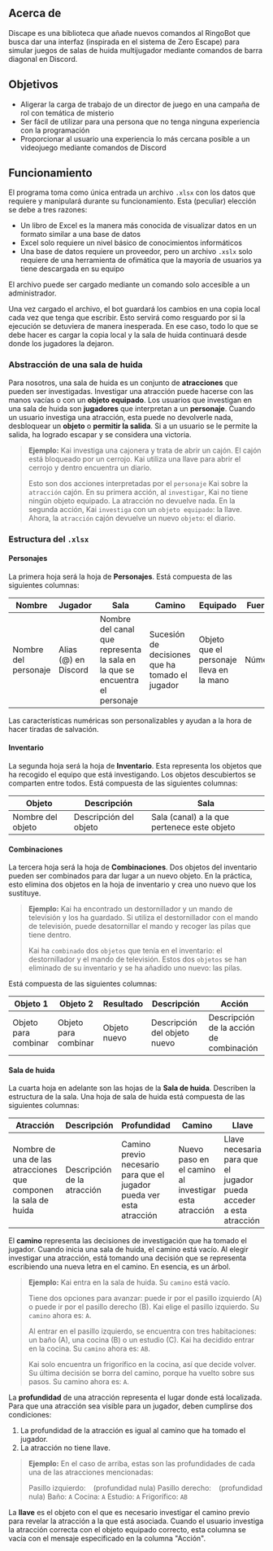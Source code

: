 ## Acerca de

Discape es una biblioteca que añade nuevos comandos al RingoBot que busca dar una interfaz (inspirada en el sistema de Zero Escape) para simular juegos de salas de huida multijugador mediante comandos de barra diagonal en Discord.

## Objetivos

* Aligerar la carga de trabajo de un director de juego en una campaña de rol con temática de misterio
* Ser fácil de utilizar para una persona que no tenga ninguna experiencia con la programación
* Proporcionar al usuario una experiencia lo más cercana posible a un videojuego mediante comandos de Discord

## Funcionamiento

El programa toma como única entrada un archivo `.xlsx` con los datos que requiere y manipulará durante su funcionamiento. Esta (peculiar) elección se debe a tres razones:

* Un libro de Excel es la manera más conocida de visualizar datos en un formato similar a una base de datos
* Excel solo requiere un nivel básico de conocimientos informáticos
* Una base de datos requiere un proveedor, pero un archivo `.xslx` solo requiere de una herramienta de ofimática que la mayoría de usuarios ya tiene descargada en su equipo

El archivo puede ser cargado mediante un comando solo accesible a un administrador.

Una vez cargado el archivo, el bot guardará los cambios en una copia local cada vez que tenga que escribir. Esto servirá como resguardo por si la ejecución se detuviera de manera inesperada. En ese caso, todo lo que se debe hacer es cargar la copia local y la sala de huida continuará desde donde los jugadores la dejaron.

### Abstracción de una sala de huida

Para nosotros, una sala de huida es un conjunto de **atracciones** que pueden ser investigadas. Investigar una atracción puede hacerse con las manos vacías o con un **objeto equipado**. Los usuarios que investigan en una sala de huida son **jugadores** que interpretan a un **personaje**. Cuando un usuario investiga una atracción, esta puede no devolverle nada, desbloquear un **objeto** o **permitir la salida**. Si a un usuario se le permite la salida, ha logrado escapar y se considera una victoria.

> **Ejemplo:** Kai investiga una cajonera y trata de abrir un cajón. El cajón está bloqueado por un cerrojo. Kai utiliza una llave para abrir el cerrojo y dentro encuentra un diario.
> 
> Esto son dos acciones interpretadas por el `personaje` Kai sobre la `atracción` cajón. En su primera acción, al `investigar`, Kai no tiene ningún objeto equipado. La atracción no devuelve nada. En la segunda acción, Kai `investiga` con un `objeto equipado`: la llave. Ahora, la `atracción` cajón devuelve un nuevo `objeto`: el diario.

### Estructura del `.xlsx`

#### Personajes

La primera hoja será la hoja de **Personajes**. 
Está compuesta de las siguientes columnas:

| Nombre | Jugador | Sala | Camino | Equipado | Fuerza | Resistencia | Agilidad | Inteligencia | Suerte |
| --- | --- | --- | --- | --- | --- | --- | --- | --- | --- |
| Nombre del personaje | Alias (@) en Discord | Nombre del canal que representa la sala en la que se encuentra el personaje | Sucesión de decisiones que ha tomado el jugador | Objeto que el personaje lleva en la mano | Número | Número | Número | Número | Número |

Las características numéricas son personalizables y ayudan a la hora de hacer tiradas de salvación.

#### Inventario

La segunda hoja será la hoja de **Inventario**. Esta representa los objetos que ha recogido el equipo que está investigando. Los objetos descubiertos se comparten entre todos.
Está compuesta de las siguientes columnas:

| Objeto | Descripción | Sala |
| --- | --- | --- |
| Nombre del objeto | Descripción del objeto | Sala (canal) a la que pertenece este objeto

#### Combinaciones

La tercera hoja será la hoja de **Combinaciones**. Dos objetos del inventario pueden ser combinados para dar lugar a un nuevo objeto. En la práctica, esto elimina dos objetos en la hoja de inventario y crea uno nuevo que los sustituye.

> **Ejemplo:** Kai ha encontrado un destornillador y un mando de televisión y los ha guardado. Si utiliza el destornillador con el mando de televisión, puede desatornillar el mando y recoger las pilas que tiene dentro.
> 
> Kai ha `combinado` dos `objetos` que tenía en el inventario: el destornillador y el mando de televisión. Estos dos `objetos` se han eliminado de su inventario y se ha añadido uno nuevo: las pilas.

Está compuesta de las siguientes columnas:

| Objeto 1 | Objeto 2 | Resultado | Descripción | Acción |
| --- | --- | --- | --- | --- |
| Objeto para combinar | Objeto para combinar | Objeto nuevo | Descripción del objeto nuevo | Descripción de la acción de combinación |
#### Sala de huida

La cuarta hoja en adelante son las hojas de la **Sala de huida**. Describen la estructura de la sala.
Una hoja de sala de huida está compuesta de las siguientes columnas:

| Atracción | Descripción | Profundidad | Camino | Llave | Acción |
| --- | --- | --- | --- | --- | --- |
| Nombre de una de las atracciones que componen la sala de huida | Descripción de la atracción | Camino previo necesario para que el jugador pueda ver esta atracción | Nuevo paso en el camino al investigar esta atracción | Llave necesaria para que el jugador pueda acceder a esta atracción | Descripción de la acción que revela esta atracción al usar la llave |

El **camino** representa las decisiones de investigación que ha tomado el jugador. Cuando inicia una sala de huida, el camino está vacío. Al elegir investigar una atracción, está tomando una decisión que se representa escribiendo una nueva letra en el camino. En esencia, es un árbol.

> **Ejemplo:** Kai entra en la sala de huida. Su `camino` está vacío.
> 
> Tiene dos opciones para avanzar: puede ir por el pasillo izquierdo (A) o puede ir por el pasillo derecho (B). Kai elige el pasillo izquierdo. Su `camino` ahora es: `A`.
> 
> Al entrar en el pasillo izquierdo, se encuentra con tres habitaciones: un baño (A), una cocina (B) o un estudio (C). Kai ha decidido entrar en la cocina. Su `camino` ahora es: `AB`.
> 
> Kai solo encuentra un frigorífico en la cocina, así que decide volver. Su última decisión se borra del camino, porque ha vuelto sobre sus pasos. Su camino ahora es: `A`.

La **profundidad** de una atracción representa el lugar donde está localizada. Para que una atracción sea visible para un jugador, deben cumplirse dos condiciones:

1. La profundidad de la atracción es igual al camino que ha tomado el jugador.
2. La atracción no tiene llave.

> **Ejemplo:** En el caso de arriba, estas son las profundidades de cada una de las atracciones mencionadas:
> 
> Pasillo izquierdo: ` ` (profundidad nula)
> Pasillo derecho: ` ` (profundidad nula)
> Baño: `A`
> Cocina: `A`
> Estudio: `A`
> Frigorífico: `AB`

La **llave** es el objeto con el que es necesario investigar el camino previo para revelar la atracción a la que está asociada. Cuando el usuario investiga la atracción correcta con el objeto equipado correcto, esta columna se vacía con el mensaje especificado en la columna "Acción".
